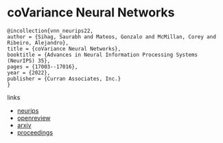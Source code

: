 # coVariance Neural Networks

```
@incollection{vnn_neurips22,
author = {Sihag, Saurabh and Mateos, Gonzalo and McMillan, Corey and Ribeiro, Alejandro},
title = {coVariance Neural Networks},
booktitle = {Advances in Neural Information Processing Systems (NeurIPS) 35},
pages = {17003--17016},
year = {2022},
publisher = {Curran Associates, Inc.}
}
```

links
- [neurips](https://nips.cc/Conferences/2022/Schedule?showEvent=54895)
- [openreview](https://openreview.net/forum?id=noyKGZYvHH)
- [arxiv](https://arxiv.org/abs/2205.15856)
- [proceedings](https://papers.nips.cc//paper_files/paper/2022/hash/6cb00ce1a21a090a3dae04cebebd8341-Abstract-Conference.html)
